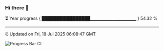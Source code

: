 ### Hi there 👋

⏳ Year progress { ████████████████▁▁▁▁▁▁▁▁▁▁▁▁▁▁ } 54.32 %

---

⏰ Updated on Fri, 18 Jul 2025 06:08:47 GMT

![Progress Bar CI](https://github.com/liununu/liununu/workflows/Progress%20Bar%20CI/badge.svg)
